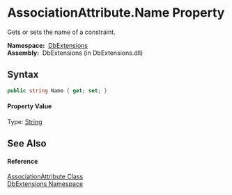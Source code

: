 AssociationAttribute.Name Property
==================================
Gets or sets the name of a constraint.

  **Namespace:**  [DbExtensions][1]  
  **Assembly:**  DbExtensions (in DbExtensions.dll)

Syntax
------

```csharp
public string Name { get; set; }
```

#### Property Value
Type: [String][2]

See Also
--------

#### Reference
[AssociationAttribute Class][3]  
[DbExtensions Namespace][1]  

[1]: ../README.md
[2]: http://msdn.microsoft.com/en-us/library/s1wwdcbf
[3]: README.md